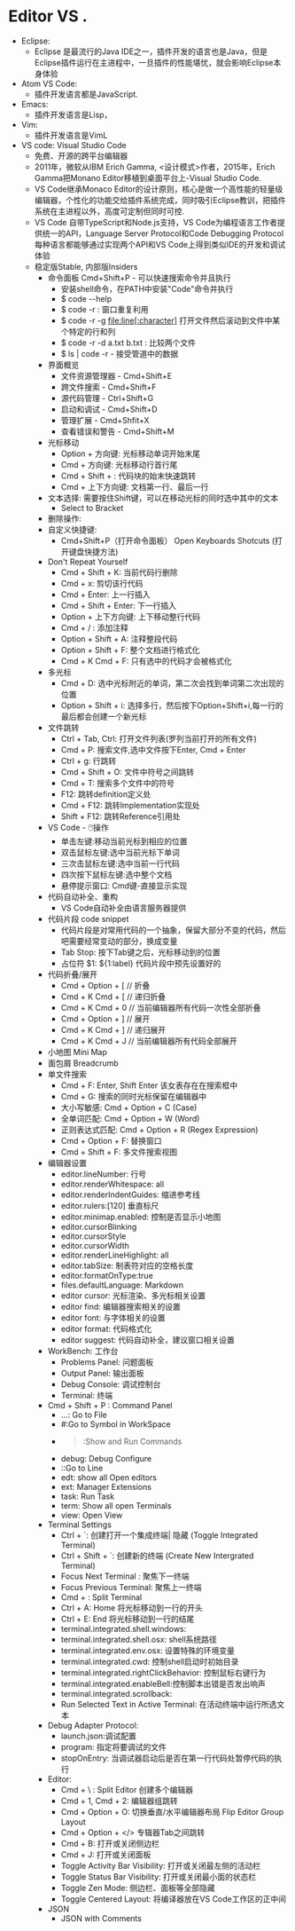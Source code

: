 Editor VS . 
===========

* Eclipse:
    - Eclipse 是最流行的Java IDE之一，插件开发的语言也是Java，但是Eclipse插件运行在主进程中，一旦插件的性能堪忧，就会影响Eclipse本身体验
* Atom VS Code: 
    - 插件开发语言都是JavaScript.
* Emacs:
    - 插件开发语言是Lisp， 
* Vim:
    - 插件开发语言是VimL 
* VS code: Visual Studio Code
    - 免费、开源的跨平台编辑器
    - 2011年，微软从IBM Erich Gamma, <设计模式>作者，2015年，Erich Gamma把Monano Editor移植到桌面平台上-Visual Studio Code.
    - VS Code继承Monaco Editor的设计原则，核心是做一个高性能的轻量级编辑器，个性化的功能交给插件系统完成，同时吸引Eclipse教训，把插件系统在主进程以外，高度可定制但同时可控.
    - VS Code 自带TypeScript和Node.js支持，VS Code为编程语言工作者提供统一的API，Language Server Protocol和Code Debugging Protocol每种语言都能够通过实现两个API和VS Code上得到类似IDE的开发和调试体验 
    - 稳定版Stable, 内部版Insiders
        * 命令面板 Cmd+Shift+P - 可以快速搜索命令并且执行 
            - 安装shell命令，在PATH中安装"Code"命令并执行
            - $ code --help 
            - $ code -r : 窗口重复利用
            - $ code -r -g <file:line[:character]> 打开文件然后滚动到文件中某个特定的行和列
            - $ code -r -d a.txt b.txt : 比较两个文件
            - $ ls | code -r - 接受管道中的数据 
        * 界面概览
            - 文件资源管理器 - Cmd+Shift+E 
            - 跨文件搜索 - Cmd+Shift+F 
            - 源代码管理 - Ctrl+Shift+G 
            - 启动和调试 - Cmd+Shift+D 
            - 管理扩展 - Cmd+Shfit+X 
            - 查看错误和警告 - Cmd+Shift+M
        * 光标移动
            - Option + 方向键: 光标移动单词开始末尾
            - Cmd + 方向键: 光标移动行首行尾
            - Cmd + Shift + \: 代码块的始末快速跳转 
            - Cmd + 上下方向键: 文档第一行、最后一行 
        * 文本选择: 需要按住Shift键，可以在移动光标的同时选中其中的文本 
            - Select to Bracket 
        * 删除操作: 
        * 自定义快捷键:
            - Cmd+Shift+P（打开命令面板） Open Keyboards Shotcuts (打开键盘快捷方法) 
        * Don't Repeat Yourself 
            - Cmd + Shift + K: 当前代码行删除 
            - Cmd + x: 剪切该行代码 
            - Cmd + Enter: 上一行插入 
            - Cmd + Shift + Enter: 下一行插入 
            - Option + 上下方向键: 上下移动整行代码 
            - Cmd + / : 添加注释 
            - Option + Shift + A: 注释整段代码
            - Option + Shift + F: 整个文档进行格式化
            - Cmd + K Cmd + F: 只有选中的代码才会被格式化 
        * 多光标
            - Cmd + D: 选中光标附近的单词，第二次会找到单词第二次出现的位置
            - Option + Shift + i: 选择多行，然后按下Option+Shift+i,每一行的最后都会创建一个新光标 
        * 文件跳转
            - Ctrl + Tab, Ctrl: 打开文件列表(罗列当前打开的所有文件)
            - Cmd + P: 搜索文件,选中文件按下Enter, Cmd + Enter
            - Ctrl + g: 行跳转 
            - Cmd + Shift + O: 文件中符号之间跳转
            - Cmd + T: 搜索多个文件中的符号
            - F12: 跳转definition定义处
            - Cmd + F12: 跳转Implementation实现处 
            - Shift + F12: 跳转Reference引用处
        * VS Code - 🖱️操作
            - 单击左键:移动当前光标到相应的位置
            - 双击鼠标左键:选中当前光标下单词
            - 三次击鼠标左键:选中当前一行代码
            - 四次按下鼠标左键:选中整个文档 
            - 悬停提示窗口: Cmd键-直接显示实现 
        * 代码自动补全、重构
            - VS Code自动补全由语言服务器提供
        * 代码片段 code snippet 
            - 代码片段是对常用代码的一个抽象，保留大部分不变的代码，然后吧需要经常变动的部分，换成变量
            - Tab Stop: 按下Tab键之后，光标移动到的位置
            - 占位符 $1: ${1:label} 代码片段中预先设置好的
        * 代码折叠/展开
            - Cmd + Option + [  // 折叠
            - Cmd + K Cmd + [   // 递归折叠 
            - Cmd + K Cmd + 0   // 当前编辑器所有代码一次性全部折叠
            - Cmd + Option + ]  // 展开 
            - Cmd + K Cmd + ]   // 递归展开
            - Cmd + K Cmd + J   // 当前编辑器所有代码全部展开
        * 小地图 Mini Map 
        * 面包屑 Breadcrumb
        * 单文件搜索
            - Cmd + F: Enter, Shift Enter 该女表存在在搜索框中
            - Cmd + G: 搜索的同时光标保留在编辑器中
            - 大小写敏感: Cmd + Option + C (Case)
            - 全单词匹配: Cmd + Option + W (Word)
            - 正则表达式匹配: Cmd + Option + R (Regex Expression)
            - Cmd + Option + F: 替换窗口
            - Cmd + Shift + F: 多文件搜索视图 
        * 编辑器设置
            - editor.lineNumber: 行号
            - editor.renderWhitespace: all 
            - editor.renderIndentGuides: 缩进参考线
            - editor.rulers:[120] 垂直标尺
            - editor.minimap.enabled: 控制是否显示小地图
            - editor.cursorBlinking 
            - editor.cursorStyle
            - editor.cursorWidth
            - editor.renderLineHighlight: all 
            - editor.tabSize: 制表符对应的空格长度 
            - editor.formatOnType:true 
            - files.defaultLanguage: Markdown
            - editor cursor: 光标渲染、多光标相关设置
            - editor find: 编辑器搜索相关的设置
            - editor font: 与字体相关的设置 
            - editor format: 代码格式化
            - editor suggest: 代码自动补全，建议窗口相关设置 
        * WorkBench: 工作台 
            - Problems Panel: 问题面板 
            - Output Panel: 输出面板 
            - Debug Console: 调试控制台
            - Terminal: 终端 
        * Cmd + Shift + P : Command Panel 
            - ...: Go to File 
            - #:Go to Symbol in WorkSpace 
            - >:Show and Run Commands 
            - debug: Debug Configure 
            - ::Go to Line 
            - edt: show all Open editors 
            - ext: Manager Extensions 
            - task: Run Task 
            - term: Show all open Terminals 
            - view: Open View 
        * Terminal Settings 
            - Ctrl + `: 创建打开一个集成终端| 隐藏 (Toggle Integrated Terminal)
            - Ctrl + Shift + `: 创建新的终端 (Create New Intergrated Terminal)
            - Focus Next Terminal : 聚焦下一终端 
            - Focus Previous Terminal: 聚焦上一终端 
            - Cmd + \: Split Terminal 
            - Ctrl + A: Home 将光标移动到一行的开头
            - Ctrl + E: End 将光标移动到一行的结尾 
            - terminal.integrated.shell.windows: 
            - terminal.integrated.shell.osx: shell系统路径 
            - terminal.integrated.env.osx: 设置特殊的环境变量
            - terminal.integrated.cwd: 控制shell启动时初始目录 
            - terminal.integrated.rightClickBehavior: 控制鼠标右键行为
            - terminal.integrated.enableBell:控制脚本出错是否发出响声 
            - terminal.integrated.scrollback:
            - Run Selected Text in Active Terminal: 在活动终端中运行所选文本 
        * Debug Adapter Protocol: 
            - launch.json:调试配置
            - program: 指定将要调试的文件 
            - stopOnEntry: 当调试器启动后是否在第一行代码处暂停代码的执行 
        * Editor:
            - Cmd + \ : Split Editor 创建多个编辑器 
            - Cmd + 1, Cmd + 2: 编辑器组跳转
            - Cmd + Option + O: 切换垂直/水平编辑器布局 Flip Editor Group Layout 
            - Cmd + Option + </> 专辑器Tab之间跳转
            - Cmd + B: 打开或关闭侧边栏
            - Cmd + J: 打开或关闭面板
            - Toggle Activity Bar Visibility: 打开或关闭最左侧的活动栏
            - Toggle Status Bar Visibility: 打开或关闭最小面的状态栏
            - Toggle Zen Mode: 侧边栏、面板等全部隐藏
            - Toggle Centered Layout: 将编译器放在VS Code工作区的正中间 
        * JSON
            - JSON with Comments 
    
            
            
